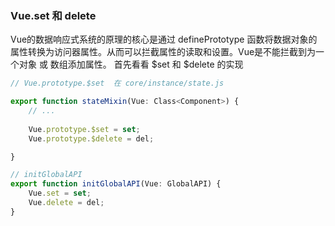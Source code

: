 ### Vue.set 和 delete



Vue的数据响应式系统的原理的核心是通过 definePrototype 函数将数据对象的属性转换为访问器属性。从而可以拦截属性的读取和设置。Vue是不能拦截到为一个对象 或 数组添加属性。 首先看看 $set 和 \$delete 的实现



```javascript
// Vue.prototype.$set  在 core/instance/state.js

export function stateMixin(Vue: Class<Component>) {
    // ...
    
    Vue.prototype.$set = set;
    Vue.prototype.$delete = del;

}

// initGlobalAPI
export function initGlobalAPI(Vue: GlobalAPI) {
    Vue.set = set;
    Vue.delete = del;
}
```





